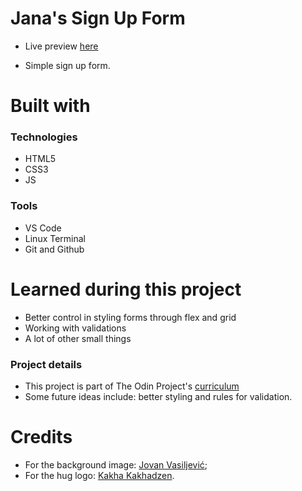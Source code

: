 <h1> Jana's Sign Up Form</h1>

- Live preview [here](https://janaiscoding.github.io/sign-up-form/)

- Simple sign up form.</br> 


<h1> Built with </h1>

<h3> Technologies </h3>

- HTML5
- CSS3 
- JS

<h3> Tools </h3>

- VS Code 
- Linux Terminal
- Git and Github

<h1>Learned during this project</h1>

- Better control in styling forms through flex and grid
- Working with validations
- A lot of other small things

<h3> Project details </h3>

- This project is part of The Odin Project's [curriculum](https://www.theodinproject.com/lessons/node-path-intermediate-html-and-css-sign-up-form) 
- Some future ideas include: better styling and rules for validation.


<h1>Credits</h1>

- For the background image: [Jovan Vasiljević](https://unsplash.com/@jovanvasiljevic);
- For the hug logo: [Kakha Kakhadzen](https://dribbble.com/Kakhadzen).